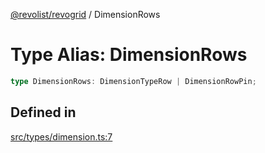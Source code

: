 [@revolist/revogrid](README.md) / DimensionRows

# Type Alias: DimensionRows

```ts
type DimensionRows: DimensionTypeRow | DimensionRowPin;
```

## Defined in

[src/types/dimension.ts:7](https://github.com/revolist/revogrid/blob/db3bbd7b3dfb60c01decc2efa78ae175ced1baa0/src/types/dimension.ts#L7)
